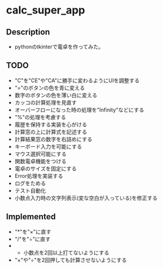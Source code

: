 # calc_super_app

## Description

- pythonのtkinterで電卓を作ってみた。

## TODO

- "C"を"CE"や"CA"に勝手に変わるようにUIを調整する
- "="のボタンの色を青に変える
- 数字のボタンの色を薄い白に変える
- カッコの計算処理を見直す
- オーバーフローになった時の処理を"Infinity"などにする
- "%"の処理を考慮する
- 履歴を保持する実装を心がける
- 計算窓の上に計算式を記述する
- 計算結果窓の数字を右詰めにする
- キーボード入力を可能にする
- マウス選択可能にする
- 関数電卓機能をつける
- 電卓のサイズを固定にする
- Error処理を実装する
- ログをためる
- テスト自動化
- 小数点入力時の文字列表示(変な空白が入っている)を修正する

## Implemented

- "*"を"×"に直す
- "/"を"÷"に直す
- - 小数点を2回以上打てないようにする
- "×"や"÷"を2回押しても計算させないようにする
